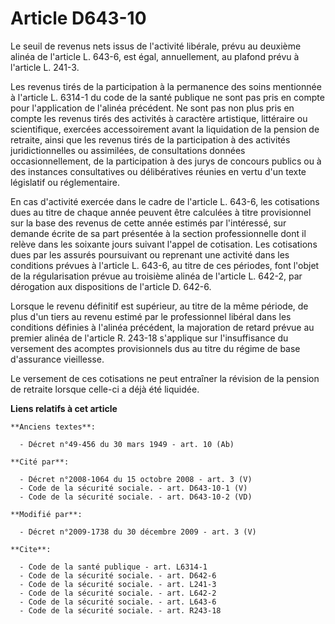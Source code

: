 # Article D643-10

Le seuil de revenus nets issus de l'activité libérale, prévu au deuxième alinéa de l'article L. 643-6, est égal,
annuellement, au plafond prévu à l'article L. 241-3. 

Les revenus tirés de la participation à la permanence des soins mentionnée à l'article L. 6314-1 du code de la santé publique
ne sont pas pris en compte pour l'application de l'alinéa précédent. Ne sont pas non plus pris en compte les revenus tirés
des activités à caractère artistique, littéraire ou scientifique, exercées accessoirement avant la liquidation de la pension
de retraite, ainsi que les revenus tirés de la participation à des activités juridictionnelles ou assimilées, de
consultations données occasionnellement, de la participation à des jurys de concours publics ou à des instances consultatives
ou délibératives réunies en vertu d'un texte législatif ou réglementaire. 

En cas d'activité exercée dans le cadre de l'article L. 643-6, les cotisations dues au titre de chaque année peuvent être
calculées à titre provisionnel sur la base des revenus de cette année estimés par l'intéressé, sur demande écrite de sa part
présentée à la section professionnelle dont il relève dans les soixante jours suivant l'appel de cotisation. Les cotisations
dues par les assurés poursuivant ou reprenant une activité dans les conditions prévues à l'article L. 643-6, au titre de ces
périodes, font l'objet de la régularisation prévue au troisième alinéa de l'article L. 642-2, par dérogation aux dispositions
de l'article D. 642-6. 

Lorsque le revenu définitif est supérieur, au titre de la même période, de plus d'un tiers au revenu estimé par le
professionnel libéral dans les conditions définies à l'alinéa précédent, la majoration de retard prévue au premier alinéa de
l'article R. 243-18 s'applique sur l'insuffisance du versement des acomptes provisionnels dus au titre du régime de base
d'assurance vieillesse. 

Le versement de ces cotisations ne peut entraîner la révision de la pension de retraite lorsque celle-ci a déjà été liquidée.

**Liens relatifs à cet article**

	**Anciens textes**:

	  - Décret n°49-456 du 30 mars 1949 - art. 10 (Ab)

	**Cité par**:

	  - Décret n°2008-1064 du 15 octobre 2008 - art. 3 (V)
	  - Code de la sécurité sociale. - art. D643-10-1 (V)
	  - Code de la sécurité sociale. - art. D643-10-2 (VD)

	**Modifié par**:

	  - Décret n°2009-1738 du 30 décembre 2009 - art. 3 (V)

	**Cite**:

	  - Code de la santé publique - art. L6314-1
	  - Code de la sécurité sociale. - art. D642-6
	  - Code de la sécurité sociale. - art. L241-3
	  - Code de la sécurité sociale. - art. L642-2
	  - Code de la sécurité sociale. - art. L643-6
	  - Code de la sécurité sociale. - art. R243-18

